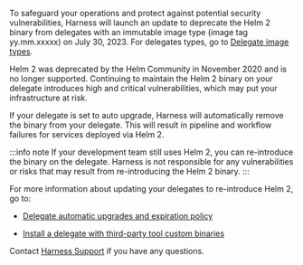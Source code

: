 To safeguard your operations and protect against potential security vulnerabilities, Harness will launch an update to deprecate the Helm 2 binary from delegates with an immutable image type (image tag yy.mm.xxxxx) on July 30, 2023. For delegates types, go to [Delegate image types](/docs/platform/delegates/delegate-concepts/delegate-image-types).

Helm 2 was deprecated by the Helm Community in November 2020 and is no longer supported. Continuing to maintain the Helm 2 binary on your delegate introduces high and critical vulnerabilities, which may put your infrastructure at risk.

If your delegate is set to auto upgrade, Harness will automatically remove the binary from your delegate. This will result in pipeline and workflow failures for services deployed via Helm 2. 

:::info note
If your development team still uses Helm 2, you can re-introduce the binary on the delegate. Harness is not responsible for any vulnerabilities or risks that may result from re-introducing the Helm 2 binary.
:::

For more information about updating your delegates to re-introduce Helm 2, go to:

- [Delegate automatic upgrades and expiration policy](/docs/platform/delegates/install-delegates/delegate-upgrades-and-expiration/)

- [Install a delegate with third-party tool custom binaries](/docs/platform/delegates/install-delegates/install-a-delegate-with-3-rd-party-tool-custom-binaries/)

Contact [Harness Support](mailto:support@harness.io) if you have any questions.
